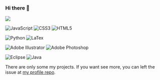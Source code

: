 ### Hi there 👋

![](https://komarev.com/ghpvc/?username=AParovyshnaya&color=0C1B33&abbreviated=true)

![JavaScript](https://img.shields.io/badge/javascript-FFFFFF.svg?style=for-the-badge&logo=javascript&logoColor=%23F7DF1E) ![CSS3](https://img.shields.io/badge/css3-FFFFFF.svg?style=for-the-badge&logo=css3&logoColor=blue) ![HTML5](https://img.shields.io/badge/html5-FFFFFF.svg?style=for-the-badge&logo=html5&logoColor=%23E34F26)

![Python](https://img.shields.io/badge/python-FFFFFF?style=for-the-badge&logo=python&logoColor=green) ![LaTex](https://img.shields.io/badge/latex-FFFFFF.svg?style=for-the-badge&logo=latex&logoColor=blue)

![Adobe Illustrator](https://img.shields.io/badge/adobe%20illustrator-FFFFFF.svg?style=for-the-badge&logo=adobe%20illustrator&logoColor=%23FF9A00) ![Adobe Photoshop](https://img.shields.io/badge/adobe%20photoshop-FFFFFF.svg?style=for-the-badge&logo=adobe%20photoshop&logoColor=%2331A8FF)

![Eclipse](https://img.shields.io/badge/Eclipse-FFFFFF.svg?style=for-the-badge&logo=Eclipse&logoColor=FE7A16) 	![Java](https://img.shields.io/badge/java-FFFFFF.svg?style=for-the-badge&logo=openjdk&logoColor=%23ED8B00)

There are only some my projects. If you want see more, you can left the issue at [my profile repo](https://github.com/AParovyshnaya/AParovyshnaya/issues/new).
